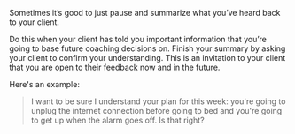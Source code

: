 Sometimes it’s good to just pause and summarize what you’ve heard back to your client. 

Do this when your client has told you important information that you’re going to base future coaching decisions on. Finish your summary by asking your client to confirm your understanding. This is an invitation to your client that you are open to their feedback now and in the future. 

Here's an example:

>I want to be sure I understand your plan for this week: you're going to unplug the internet connection before going to bed and you're going to get up when the alarm goes off. Is that right?